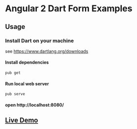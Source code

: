 # Angular 2 Dart Form Examples

## Usage

### Install Dart on your machine
see https://www.dartlang.org/downloads

#### Install dependencies
`pub get`

#### Run local web server
`pub serve`

#### open http://localhost:8080/

## [Live Demo](https://ng2-dart-samples.github.io/ng2_form_examples)
